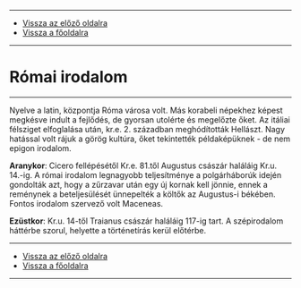 
---

- [Vissza az előző oldalra](../irodalom.md)
- [Vissza a főoldalra](../../../../README.md)

---

# Római irodalom

---

Nyelve a latin, központja Róma városa volt. Más korabeli népekhez képest megkésve indult a fejlődés, de gyorsan utolérte és megelőzte őket. Az itáliai félsziget elfoglalása után, kr.e. 2. században meghódították Hellászt. Nagy hatással volt rájuk a görög kultúra, őket tekintették példaképüknek - de nem epigon irodalom.

**Aranykor**: Cicero fellépésétől Kr.e. 81.től Augustus császár haláláig Kr.u. 14.-ig. A római irodalom legnagyobb teljesítménye a polgárháborúk idején gondolták azt, hogy a zűrzavar után egy új kornak kell jönnie, ennek a reménynek a beteljesülését ünnepelték a költők az Augustus-i békében. Fontos irodalom szervező volt Maceneas.

**Ezüstkor**: Kr.u. 14-től Traianus császár haláláig 117-ig tart. A szépirodalom háttérbe szorul, helyette a történetírás kerül előtérbe.

---

- [Vissza az előző oldalra](../irodalom.md)
- [Vissza a főoldalra](../../../../README.md)

---